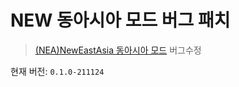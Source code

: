 ﻿# NEW 동아시아 모드 버그 패치
> [(NEA)NewEastAsia 동아시아 모드](https://steamcommunity.com/sharedfiles/filedetails/?id=2621592309) 버그수정


현재 버전: `0.1.0-211124`